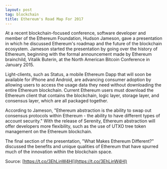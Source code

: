 ```yaml
---
layout: post
tag: blockchain
title: Ethereum's Road Map For 2017
---
```


At a recent blockchain-focused conference, software developer and member of the Ethereum Foundation, Hudson Jameson, gave a presentation in which he discussed Ethereum's roadmap and the future of the blockchain ecosystem. Jameson started the presentation by going over the history of Ethereum, beginning with the formal announcement made by Ethereum brainchild, Vitalik Buterin, at the North American Bitcoin Conference in January 2015. 

Light-clients, such as Status, a mobile Ethereum Dapp that will soon be available for iPhone and Android, are advancing consumer adoption by allowing users to access the usage data they need without downloading the entire Ethereum blockchain. Current Ethereum users must download the Ethereum client that contains the blockchain, logic layer, storage layer, and consensus layer, which are all packaged together. 

According to Jameson, "Ethereum abstraction is the ability to swap out consensus protocols within Ethereum - the ability to have different types of account security." With the release of Serenity, Ethereum abstraction will offer developers more flexibility, such as the use of UTXO tree token management on the Ethereum blockchain. 

The final section of the presentation, "What Makes Ethereum Different?" discussed the benefits and unique qualities of Ethereum that have spurred much of the innovation within the blockchain space.

Source: [https://t.co/3EhLinW4Hl](https://t.co/3EhLinW4Hl)
